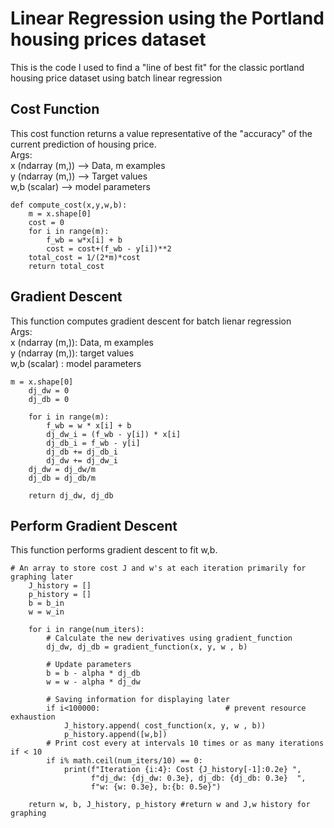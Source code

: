 # Linear Regression using the Portland housing prices dataset
This is the code I used to find a "line of best fit" for the classic portland housing price dataset using batch linear regression
<br>

## Cost Function
This cost function returns a value representative of the "accuracy" of the current prediction of housing price. <br>
Args:       <br>
x (ndarray (m,)) -->  Data, m examples <br>
y (ndarray (m,)) -->  Target values    <br>
w,b (scalar)    --> model parameters 

```
def compute_cost(x,y,w,b):
    m = x.shape[0] 
    cost = 0
    for i in range(m):
        f_wb = w*x[i] + b
        cost = cost+(f_wb - y[i])**2
    total_cost = 1/(2*m)*cost
    return total_cost
```

## Gradient Descent
This function computes gradient descent for batch lienar regression <br>
    Args:<br>
        x (ndarray (m,)): Data, m examples <br>
        y (ndarray (m,)): target values    <br>
        w,b (scalar)    : model parameters <br>
```
m = x.shape[0]    
    dj_dw = 0
    dj_db = 0
    
    for i in range(m):  
        f_wb = w * x[i] + b 
        dj_dw_i = (f_wb - y[i]) * x[i] 
        dj_db_i = f_wb - y[i] 
        dj_db += dj_db_i
        dj_dw += dj_dw_i 
    dj_dw = dj_dw/m 
    dj_db = dj_db/m 
        
    return dj_dw, dj_db
```

## Perform Gradient Descent
This function performs gradient descent to fit w,b.
```
# An array to store cost J and w's at each iteration primarily for graphing later
    J_history = []
    p_history = []
    b = b_in
    w = w_in
    
    for i in range(num_iters):
        # Calculate the new derivatives using gradient_function
        dj_dw, dj_db = gradient_function(x, y, w , b)     

        # Update parameters
        b = b - alpha * dj_db                            
        w = w - alpha * dj_dw                            

        # Saving information for displaying later
        if i<100000:                            # prevent resource exhaustion 
            J_history.append( cost_function(x, y, w , b))
            p_history.append([w,b])
        # Print cost every at intervals 10 times or as many iterations if < 10
        if i% math.ceil(num_iters/10) == 0:
            print(f"Iteration {i:4}: Cost {J_history[-1]:0.2e} ",
                  f"dj_dw: {dj_dw: 0.3e}, dj_db: {dj_db: 0.3e}  ",
                  f"w: {w: 0.3e}, b:{b: 0.5e}")
 
    return w, b, J_history, p_history #return w and J,w history for graphing
```
